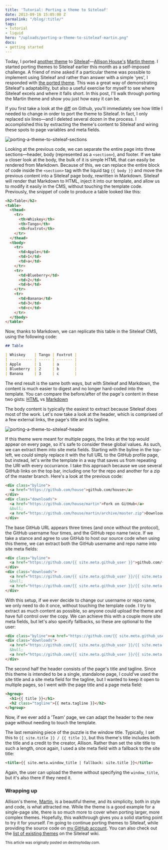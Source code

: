 ```yaml
---
title: 'Tutorial: Porting a theme to Siteleaf'
date: 2013-09-16 15:05:00 Z
permalink: "/blog/:title/"
tags:
- tutorial
- liquid
hero: "/uploads/porting-a-theme-to-siteleaf-martin.png"
docs:
- getting started
---
```


Today, I ported [another theme](http://martin.siteleaf.net) to [Siteleaf](http://siteleaf.com)—[Allison House's](http://twitter.com/house) [Martin theme](http://house.github.io/martin/). I started porting themes to Siteleaf earlier this month as a self-imposed challenge. A friend of mine asked if a particular theme was possible to implement using Siteleaf and rather than answer with a simple 'yes', I responded with [the ported theme](http://balzac.siteleaf.net). This was a great way of demonstrating Siteleaf's adaptability, but also a useful exercise for myself to see where Siteleaf excels and where it falls short. In this post, I'll walk through porting the Martin theme and show you just how easy it can be.


If you first take a look at the [diff](https://github.com/destroytoday/martin-for-siteleaf/commit/4d7bb736b682294513db591d9c47bdb34713c507#L9R3) on Github, you'll immediately see how little I needed to change in order to port the theme to Siteleaf. In fact, I only replaced six lines—and I deleted several dozen in the process. I accomplished this by extracting the theme's content to Siteleaf and wiring these spots to page variables and meta fields.

![porting-a-theme-to-siteleaf-sections](/uploads/porting-a-theme-to-siteleaf-sections.png) 

Looking at the previous code, we can separate the entire page into three sections—header, body (represented as a `<section>`), and footer. If we take a closer look at the body, the bulk of it is simple HTML that can easily be rendered from Markdown. Because of this, we can replace the entire block of code inside the `<section>` tag with the liquid tag `{{ body }}` and move the previous content into a Siteleaf page body, rewritten in Markdown. Siteleaf will render that Markdown to HTML, inject it into our template, and allow us to modify it easily in the CMS, without touching the template code. Previously, the snippet of code to produce a table looked like this:

```html
<h2>Table</h2>
<table>
  <thead>
    <tr>
      <th>Whiskey</th>
      <th>Tango</th>
      <th>Foxtrot</th>
    </tr>
  </thead>
  <tbody>
    <tr>
      <td>Apple</td>
      <td>1</td>
      <td>a</td>
    </tr>
    <tr>
      <td>Blueberry</td>
      <td>2</td>
      <td>b</td>
    </tr>
    <tr>
      <td>Banana</td>
      <td>3</td>
      <td>c</td>
    </tr>
  </tbody>
</table>
```

Now, thanks to Markdown, we can replicate this table in the Siteleaf CMS, using the following code:

```markdown
## Table

| Whiskey    | Tango | Foxtrot |
| ---------- | ----- | ------- |
| Apple      | 1     | a       |
| Blueberry  | 2     | b       |
| Banana     | 3     | c       |
```

The end result is the same both ways, but with Siteleaf and Markdown, the content is much easier to digest and no longer hard-coded into the template. You can compare the before/after of the page's content in these two gists: [HTML](https://gist.github.com/destroytoday/6598835) vs [Markdown](https://gist.github.com/destroytoday/6598658)

The body content is typically the easiest to extract because Siteleaf does most of the work. Let's now take a look at the header, which is comprised of a few external links, the page's title and its tagline.

![porting-a-theme-to-siteleaf-header](/uploads/porting-a-theme-to-siteleaf-header.png) 

If this theme were meant for multiple pages, the links at the top would appear on every page, so it's safe to consider these global values. As such, we can extract them into site meta fields. Starting with the byline in the top-left, we *could* simply replace it with the full URL to the GitHub profile page, but instead, let's write the template in a way that saves us from repeating the URI with every occurrance. I take this approach because we use several GitHub links on the top bar, including one for the repo and another for a zip of the master branch. Here's a look at the previous code:

```html
<div class="byline">
  <a href="https://github.com/house">github.com/house</a>
</div>
<div class="downloads">
  <a href="https://github.com/house/martin">Fork on GitHub</a>
  &bull;
  <a href="https://github.com/house/martin/archive/master.zip">Download ZIP</a>
</div>
```

The base GitHub URL appears three times (and once without the protocol), the GitHub username four times, and the GitHub repo name twice. If we take a stance and agree to use GitHub to host our source code when using this theme, we can extract both the GitHub username and repo name into site meta fields:

```html
<div class="byline">
  <a href="https://github.com/{{ site.meta.github_user }}">github.com/{{ site.meta.github_user }}</a>
</div>
<div class="downloads">
  <a href="https://github.com/{{ site.meta.github_user }}/{{ site.meta.github_repo }}">Fork on GitHub</a>
  &bull; 
  <a href="https://github.com/{{ site.meta.github_user }}/{{ site.meta.github_repo }}/archive/master.zip">Download ZIP</a>
</div>
```

With this setup, if we ever decide to change our username or repo name, we only need to do it once, without touching the template code. I try to extract as much content as possible, so anyone could upload the theme and have full control over the copy. We can achieve this with a couple more site meta fields, but let's also specify fallbacks, so these are optional to the user:

```html
<div class="byline"><a href="https://github.com/{{ site.meta.github_user }}">github.com/{{ site.meta.github_user }}</a></div>
<div class="downloads">
  <a href="https://github.com/{{ site.meta.github_user }}/{{ site.meta.github_repo }}">{{ site.meta.fork_text | fallback: 'Fork on GitHub' }}</a>
  &bull; 
  <a href="https://github.com/{{ site.meta.github_user }}/{{ site.meta.github_repo }}/archive/master.zip">{{ site.meta.download_text | fallback: 'Download ZIP' }}</a>
</div>
```

The second half the header consists of the page's title and tagline. Since this theme is intended to be a single, standalone page, I could've used the site title and a site meta field for the tagline, but I wanted to keep it open to multiple pages, so I went with the page title and a page meta field:

```html
<hgroup>
  <h1>{{ title }}</h1>
  <h2 class="tagline">{{ meta.tagline }}</h2>
</hgroup>
```

Now, if we ever add a 'Team' page, we can adapt the header to the new page without needing to touch the template.

The last remaining piece of the puzzle is the window title. Typically, I set this to `{{ site.title }} / {{ title }}`, but this theme's title includes both the title and a credit to the creator, Allison. Rather than set the site title to such a length, once again, I used a site meta field with a fallback to the site title:

```html
<title>{{ site.meta.window_title | fallback: site.title }}</title>
```

Again, the user can upload the theme without specifying the `window_title`, but it's also there if they need it.

### Wrapping up

Allison's theme, [Martin](http://house.github.io/martin/), is a beautiful theme, and its simplicity, both in style and code, is what attracted me. While the theme is a good example for a single-page site, there is so much more to cover when porting larger, more complex themes. Hopefully, this walkthrough gives you a solid starting point to try it for yourself. I'm going to continue porting themes to Siteleaf, while providing the source code on [my GitHub account](https://github.com/destroytoday). You can also check out the [list of existing themes](https://github.com/siteleaf/siteleaf-themes/wiki/Siteleaf-themes-on-Github) on the Siteleaf wiki.

<small>This article was originally posted on destroytoday.com.</small>
